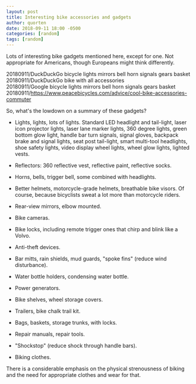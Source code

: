 ```yaml
---
layout: post
title: Interesting bike accessories and gadgets
author: quorten
date: 2018-09-11 18:00 -0500
categories: [random]
tags: [random]
---
```


Lots of interesting bike gadgets mentioned here, except for one.  Not
appropriate for Americans, though Europeans might think differently.

20180911/DuckDuckGo bicycle lights mirrors bell horn signals gears basket  
20180911/DuckDuckGo bike with all accessories  
20180911/Google bicycle lights mirrors bell horn signals gears basket  
20180911/https://www.peacebicycles.com/advice/cool-bike-accessories-commuter

So, what's the lowdown on a summary of these gadgets?

<!-- more -->

* Lights, lights, lots of lights.  Standard LED headlight and
  tail-light, laser icon projector lights, laser lane marker lights,
  360 degree lights, green bottom glow light, handle bar turn signals,
  signal gloves, backpack brake and signal lights, seat post
  tail-light, smart multi-tool headlights, shoe safety lights, video
  display wheel lights, wheel glow lights, lighted vests.

* Reflectors: 360 reflective vest, reflective paint, reflective socks.

* Horns, bells, trigger bell, some combined with headlights.

* Better helmets, motorcycle-grade helmets, breathable bike visors.
  Of course, because bicyclists sweat a lot more than motorcycle
  riders.

* Rear-view mirrors, elbow mounted.

* Bike cameras.

* Bike locks, including remote trigger ones that chirp and blink like
  a Volvo.

* Anti-theft devices.

* Bar mitts, rain shields, mud guards, "spoke fins" (reduce wind
  disturbance).

* Water bottle holders, condensing water bottle.

* Power generators.

* Bike shelves, wheel storage covers.

* Trailers, bike chalk trail kit.

* Bags, baskets, storage trunks, with locks.

* Repair manuals, repair tools.

* "Shockstop" (reduce shock through handle bars).

* Biking clothes.

There is a considerable emphasis on the physical strenousness of
biking and the need for appropriate clothes and wear for that.
